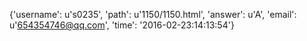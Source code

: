 {'username': u's0235', 'path': u'1150/1150.html', 'answer': u'A', 'email': u'654354746@qq.com', 'time': '2016-02-23:14:13:54'}